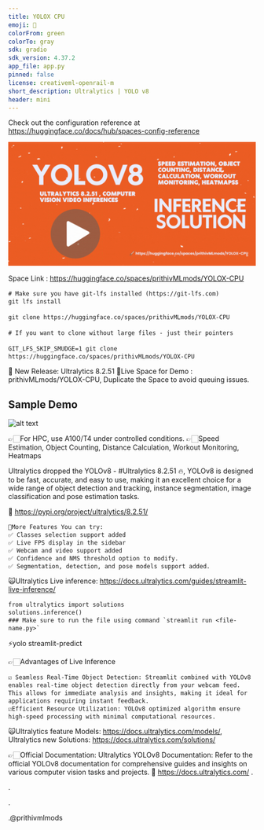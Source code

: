 ```yaml
---
title: YOLOX CPU
emoji: 🍺
colorFrom: green
colorTo: gray
sdk: gradio
sdk_version: 4.37.2
app_file: app.py
pinned: false
license: creativeml-openrail-m
short_description: Ultralytics | YOLO v8
header: mini
---
```


Check out the configuration reference at https://huggingface.co/docs/hub/spaces-config-reference

![alt text](docs/ui.gif)

Space Link : https://huggingface.co/spaces/prithivMLmods/YOLOX-CPU
    
    # Make sure you have git-lfs installed (https://git-lfs.com)
    git lfs install
    
    git clone https://huggingface.co/spaces/prithivMLmods/YOLOX-CPU
    
    # If you want to clone without large files - just their pointers
    
    GIT_LFS_SKIP_SMUDGE=1 git clone https://huggingface.co/spaces/prithivMLmods/YOLOX-CPU

🚨 New Release: Ultralytics 8.2.51
🍺Live Space for Demo : prithivMLmods/YOLOX-CPU, Duplicate the Space to avoid queuing issues.

## Sample Demo 
![alt text](docs/YOLO.gif)

👉🏻For HPC, use A100/T4 under controlled conditions.
👉🏻Speed Estimation, Object Counting, Distance Calculation, Workout Monitoring, Heatmaps

Ultralytics dropped the YOLOv8 - #Ultralytics 8.2.51 🔥, YOLOv8 is designed to be fast, accurate, and easy to use, making it an excellent choice for a wide range of object detection and tracking, instance segmentation, image classification and pose estimation tasks.

🔗 https://pypi.org/project/ultralytics/8.2.51/

    🚀More Features You can try:
    ✅ Classes selection support added
    ✅ Live FPS display in the sidebar
    ✅ Webcam and video support added
    ✅ Confidence and NMS threshold option to modify.
    ✅ Segmentation, detection, and pose models support added.

🙀Ultralytics Live inference: https://docs.ultralytics.com/guides/streamlit-live-inference/

    from ultralytics import solutions
    solutions.inference()
    ### Make sure to run the file using command `streamlit run <file-name.py>`

⚡yolo streamlit-predict

👉🏻Advantages of Live Inference

    ☑️ Seamless Real-Time Object Detection: Streamlit combined with YOLOv8 enables real-time object detection directly from your webcam feed. This allows for immediate analysis and insights, making it ideal for applications requiring instant feedback.
    ☑️Efficient Resource Utilization: YOLOv8 optimized algorithm ensure high-speed processing with minimal computational resources.
    
🙀Ultralytics feature Models: https://docs.ultralytics.com/models/, Ultralytics new Solutions: https://docs.ultralytics.com/solutions/

👉🏻Official Documentation:
Ultralytics YOLOv8 Documentation: Refer to the official YOLOv8 documentation for comprehensive guides and insights on various computer vision tasks and projects. 🔗 https://docs.ultralytics.com/ .

.

.

.@prithivmlmods

